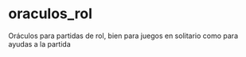 # oraculos_rol
Oráculos para partidas de rol, bien para juegos en solitario como para ayudas a la partida
